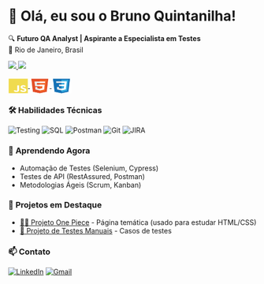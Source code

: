 # 👋 Olá, eu sou o Bruno Quintanilha!  

🔍 **Futuro QA Analyst | Aspirante a Especialista em Testes**  
📍 Rio de Janeiro, Brasil  

<div> <a href="https://github.com/bruno-quintanilha"> <img height="180em" src="https://github-readme-stats.vercel.app/api?username=bruno-quintanilha&show_icons=true&theme=tokyonight&include_all_commits=true&count_private=true"/> <img height="180em" src="https://github-readme-stats.vercel.app/api/top-langs/?username=bruno-quintanilha&layout=compact&langs_count=6&theme=tokyonight"/> </div> <div style="display: inline_block"><br> <img align="center" alt="Js" height="30" width="40" src="https://raw.githubusercontent.com/devicons/devicon/master/icons/javascript/javascript-plain.svg"> <img align="center" alt="HTML" height="30" width="40" src="https://raw.githubusercontent.com/devicons/devicon/master/icons/html5/html5-original.svg"> <img align="center" alt="CSS" height="30" width="40" src="https://raw.githubusercontent.com/devicons/devicon/master/icons/css3/css3-original.svg"> </a>

### 🛠 **Habilidades Técnicas**  
![Testing](https://img.shields.io/badge/Testing-Expertise-important?style=flat&logo=testing-library&logoColor=white)
![SQL](https://img.shields.io/badge/SQL-4479A1?style=flat&logo=postgresql&logoColor=white)
![Postman](https://img.shields.io/badge/Postman-FF6C37?style=flat&logo=postman&logoColor=white)
![Git](https://img.shields.io/badge/Git-E44C30?style=flat&logo=git&logoColor=white)
![JIRA](https://img.shields.io/badge/JIRA-0052CC?style=flat&logo=jira&logoColor=white)

### 🌱 **Aprendendo Agora**  
- Automação de Testes (Selenium, Cypress)  
- Testes de API (RestAssured, Postman)  
- Metodologias Ágeis (Scrum, Kanban)  

### 📌 **Projetos em Destaque**  
- [🏴‍☠️ Projeto One Piece](https://bruno-quintanilha.github.io/projeto-one-piece/) - Página temática (usado para estudar HTML/CSS)  
- [🚀 Projeto de Testes Manuais](https://github.com/bruno-quintanilha/Curso-Teste-Software-Manual-QualitersClub/tree/main) - Casos de testes  

### 📫 **Contato**  
[![LinkedIn](https://img.shields.io/badge/LinkedIn-0077B5?style=flat&logo=linkedin&logoColor=white)](https://www.linkedin.com/in/bruno-quintanilha-qa/)
[![Gmail](https://img.shields.io/badge/Gmail-D14836?style=flat&logo=gmail&logoColor=white)](mailto:brunoqsousa01@gmail.com)
